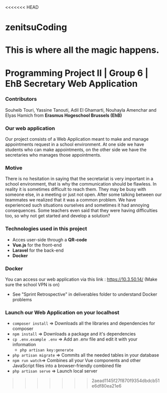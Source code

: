 <<<<<<< HEAD
# zenitsuCoding
This is where all the magic happens.
=======
# Programming Project II | Group 6 | EhB Secretary Web Application
 
### Contributors
Souheib Touri, Yassine Tanouti, Adil El Ghamarti, Nouhayla Amenchar and Elyas Hamich from **Erasmus Hogeschool Brussels (EhB)**
 
### Our web application
Our project consists of a Web Application meant to make and manage appointments request in a school environment. At one side we have students who can make appointments, on the other side we have the secretaries who manages those appointments. 

### Motive
There is no hesitation in saying that the secretariat is very important in a school environment, that is why the communication should be flawless. In reality it is sometimes difficult to reach them. They may be busy with someone else, in a meeting or just not open. After some talking between our teammates we realized that it was a common problem. We have experienced such situations ourselves and sometimes it had annoying consequences. Some teachers even said that they were having difficulties too, so why not get started and develop a solution?

### Technologies used in this project
* Acces user-side through a **QR-code**
* **Vue.js** for the front-end
* **Laravel** for the back-end
* **Docker**

### Docker 
You can access our web application via this link : https://10.3.50.14/ (Make sure the school VPN is on) 
* See "Sprint Retrospective" in deliverables folder to understand Docker problems

### Launch our Web Application on your localhost
* `composer install` => Downloads all the libraries and dependencies for composer
* `npm install` => Downloads a package and it's dependencies
* `cp .env.example .env` => Add an .env file and edit it with your information
  * `php artisan key:generate`
* `php artisan migrate` => Commits all the needed tables in your database
* `npm run watch`=> Combines all your Vue components and other JavaScript files into a browser-friendly combined file
* `php artisan serve` => Launch local server
>>>>>>> 2aead1145f27f870f9354dbdcb51e6df80ea21e6
